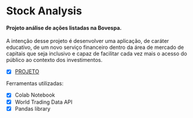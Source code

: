 # Stock Analysis

#### Projeto análise de ações listadas na Bovespa.

A intenção desse projeto é desenvolver uma aplicação, de caráter educativo, de um novo serviço financeiro dentro da área de mercado de capitais que seja inclusivo e capaz de facilitar cada vez mais o acesso do público ao contexto dos investimentos.

- [X] [PROJETO](https://github.com/scsin/stock_analysis/blob/master/wtd_api.ipynb)

Ferramentas utilizadas:
- [X] Colab Notebook
- [X] World Trading Data API
- [X] Pandas library
